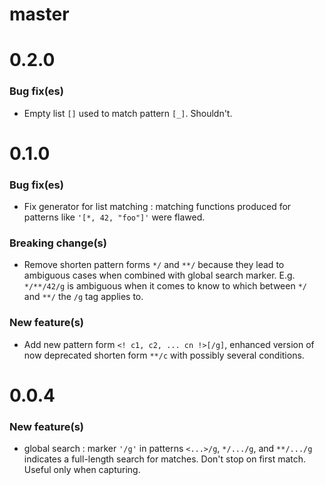 # master

# 0.2.0

### Bug fix(es)

* Empty list ```[]``` used to match pattern ```[_]```. Shouldn't.

# 0.1.0

### Bug fix(es)
* Fix generator for list matching : matching functions produced for patterns like ```'[*, 42, "foo"]'``` were flawed.

### Breaking change(s)
* Remove shorten pattern forms ```*/``` and ```**/``` because they lead to ambiguous cases when combined with global search marker. E.g. ```*/**/42/g``` is ambiguous when it comes to know to which between ```*/``` and ```**/``` the ```/g``` tag applies to.

### New feature(s)
* Add new pattern form ```<! c1, c2, ... cn !>[/g]```, enhanced version of now deprecated shorten form ```**/c``` with possibly several conditions.

# 0.0.4

### New feature(s)
* global search : marker ```'/g'``` in patterns ```<...>/g```, ```*/.../g```, and ```**/.../g``` indicates a full-length search for matches. Don't stop on first match. Useful only when capturing.

